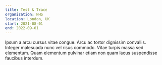 ```yaml
---
title: Test & Trace
organization: NHS
location: London, UK
start: 2021-08-01
end: 2022-09-01
---
```


Ipsum a arcu cursus vitae congue. Arcu ac tortor dignissim convallis. Integer malesuada nunc vel risus commodo. Vitae turpis massa sed elementum. Quam elementum pulvinar etiam non quam lacus suspendisse faucibus interdum.
